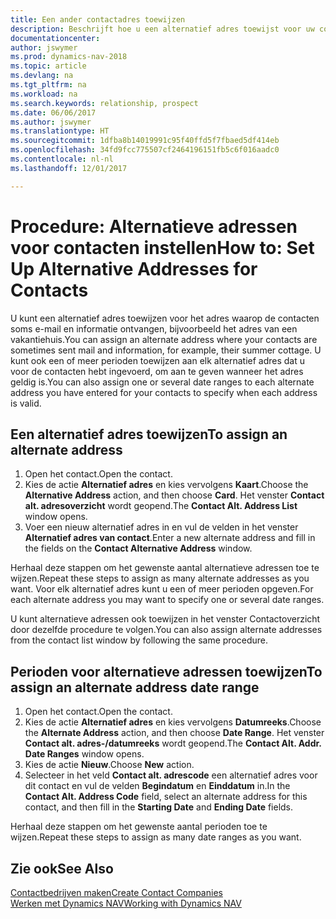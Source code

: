 ```yaml
---
title: Een ander contactadres toewijzen
description: Beschrijft hoe u een alternatief adres toewijst voor uw contactpersonen of prospects, waar ze soms informatie toegestuurd krijgen.
documentationcenter: 
author: jswymer
ms.prod: dynamics-nav-2018
ms.topic: article
ms.devlang: na
ms.tgt_pltfrm: na
ms.workload: na
ms.search.keywords: relationship, prospect
ms.date: 06/06/2017
ms.author: jswymer
ms.translationtype: HT
ms.sourcegitcommit: 1dfba8b14019991c95f40ffd5f7fbaed5df414eb
ms.openlocfilehash: 34fd9fcc775507cf2464196151fb5c6f016aadc0
ms.contentlocale: nl-nl
ms.lasthandoff: 12/01/2017

---
```

# <a name="how-to-set-up-alternative-addresses-for-contacts"></a><span data-ttu-id="f8114-103">Procedure: Alternatieve adressen voor contacten instellen</span><span class="sxs-lookup"><span data-stu-id="f8114-103">How to: Set Up Alternative Addresses for Contacts</span></span>
<span data-ttu-id="f8114-104">U kunt een alternatief adres toewijzen voor het adres waarop de contacten soms e-mail en informatie ontvangen, bijvoorbeeld het adres van een vakantiehuis.</span><span class="sxs-lookup"><span data-stu-id="f8114-104">You can assign an alternate address where your contacts are sometimes sent mail and information, for example, their summer cottage.</span></span> <span data-ttu-id="f8114-105">U kunt ook een of meer perioden toewijzen aan elk alternatief adres dat u voor de contacten hebt ingevoerd, om aan te geven wanneer het adres geldig is.</span><span class="sxs-lookup"><span data-stu-id="f8114-105">You can also assign one or several date ranges to each alternate address you have entered for your contacts to specify when each address is valid.</span></span>

## <a name="to-assign-an-alternate-address"></a><span data-ttu-id="f8114-106">Een alternatief adres toewijzen</span><span class="sxs-lookup"><span data-stu-id="f8114-106">To assign an alternate address</span></span>
1. <span data-ttu-id="f8114-107">Open het contact.</span><span class="sxs-lookup"><span data-stu-id="f8114-107">Open the contact.</span></span>
2. <span data-ttu-id="f8114-108">Kies de actie **Alternatief adres** en kies vervolgens **Kaart**.</span><span class="sxs-lookup"><span data-stu-id="f8114-108">Choose the **Alternative Address** action, and then choose **Card**.</span></span> <span data-ttu-id="f8114-109">Het venster **Contact alt. adresoverzicht** wordt geopend.</span><span class="sxs-lookup"><span data-stu-id="f8114-109">The **Contact Alt. Address List** window opens.</span></span>
3. <span data-ttu-id="f8114-110">Voer een nieuw alternatief adres in en vul de velden in het venster **Alternatief adres van contact**.</span><span class="sxs-lookup"><span data-stu-id="f8114-110">Enter a new alternate address and fill in the fields on the **Contact Alternative Address** window.</span></span>

<span data-ttu-id="f8114-111">Herhaal deze stappen om het gewenste aantal alternatieve adressen toe te wijzen.</span><span class="sxs-lookup"><span data-stu-id="f8114-111">Repeat these steps to assign as many alternate addresses as you want.</span></span> <span data-ttu-id="f8114-112">Voor elk alternatief adres kunt u een of meer perioden opgeven.</span><span class="sxs-lookup"><span data-stu-id="f8114-112">For each alternate address you may want to specify one or several date ranges.</span></span>

<span data-ttu-id="f8114-113">U kunt alternatieve adressen ook toewijzen in het venster Contactoverzicht door dezelfde procedure te volgen.</span><span class="sxs-lookup"><span data-stu-id="f8114-113">You can also assign alternate addresses from the contact list window by following the same procedure.</span></span>

## <a name="to-assign-an-alternate-address-date-range"></a><span data-ttu-id="f8114-114">Perioden voor alternatieve adressen toewijzen</span><span class="sxs-lookup"><span data-stu-id="f8114-114">To assign an alternate address date range</span></span>
1. <span data-ttu-id="f8114-115">Open het contact.</span><span class="sxs-lookup"><span data-stu-id="f8114-115">Open the contact.</span></span>
2. <span data-ttu-id="f8114-116">Kies de actie **Alternatief adres** en kies vervolgens **Datumreeks**.</span><span class="sxs-lookup"><span data-stu-id="f8114-116">Choose the **Alternate Address** action, and then choose **Date Range**.</span></span> <span data-ttu-id="f8114-117">Het venster **Contact alt. adres-/datumreeks** wordt geopend.</span><span class="sxs-lookup"><span data-stu-id="f8114-117">The **Contact Alt. Addr. Date Ranges** window opens.</span></span>
3. <span data-ttu-id="f8114-118">Kies de actie **Nieuw**.</span><span class="sxs-lookup"><span data-stu-id="f8114-118">Choose **New** action.</span></span>
4. <span data-ttu-id="f8114-119">Selecteer in het veld **Contact alt. adrescode** een alternatief adres voor dit contact en vul de velden **Begindatum** en **Einddatum** in.</span><span class="sxs-lookup"><span data-stu-id="f8114-119">In the **Contact Alt. Address Code** field, select an alternate address for this contact, and then fill in the **Starting Date** and **Ending Date** fields.</span></span>

<span data-ttu-id="f8114-120">Herhaal deze stappen om het gewenste aantal perioden toe te wijzen.</span><span class="sxs-lookup"><span data-stu-id="f8114-120">Repeat these steps to assign as many date ranges as you want.</span></span>

## <a name="see-also"></a><span data-ttu-id="f8114-121">Zie ook</span><span class="sxs-lookup"><span data-stu-id="f8114-121">See Also</span></span>
[<span data-ttu-id="f8114-122">Contactbedrijven maken</span><span class="sxs-lookup"><span data-stu-id="f8114-122">Create Contact Companies</span></span>](marketing-create-contact-companies.md)  
[<span data-ttu-id="f8114-123">Werken met Dynamics NAV</span><span class="sxs-lookup"><span data-stu-id="f8114-123">Working with Dynamics NAV</span></span>](ui-work-product.md)

